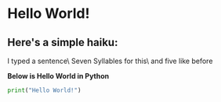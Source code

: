 # Hello World!
Here's a simple haiku:
---
I typed a sentence\\
Seven Syllables for this\\
and five like before

**Below is Hello World in Python**
```python
print("Hello World!")
```
